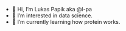 - 👋 Hi, I’m Lukas Papik aka @l-pa
- 👀 I’m interested in data science.
- 🌱 I’m currently learning how protein works.

<!---
l-pa/l-pa is a ✨ special ✨ repository because its `README.md` (this file) appears on your GitHub profile.
You can click the Preview link to take a look at your changes.
--->
